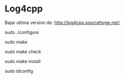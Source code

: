 Log4cpp
=======

Bajar ultima version de: http://log4cpp.sourceforge.net/

sudo ./configure

sudo make

sudo make check

sudo make install

sudo ldconfig
